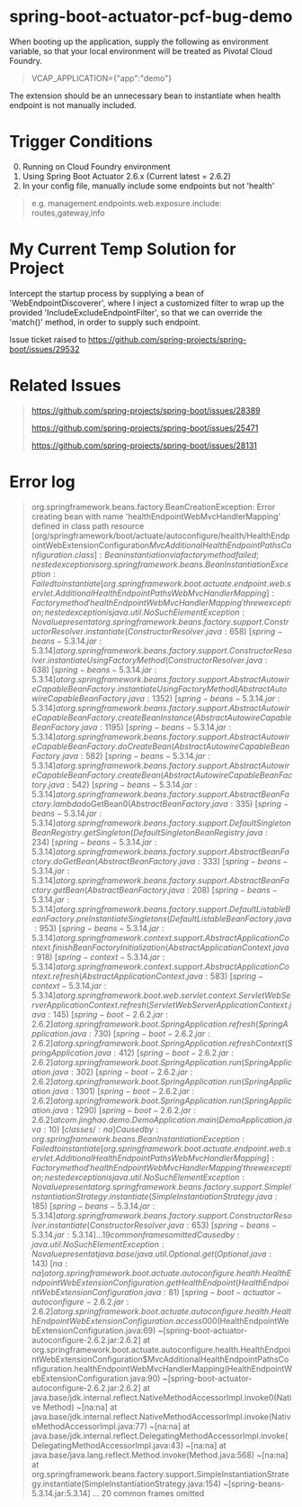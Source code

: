 # spring-boot-actuator-pcf-bug-demo

When booting up the application, supply the following as environment variable, so that your local environment will be 
treated as Pivotal Cloud Foundry.

> VCAP_APPLICATION={"app":"demo"}

The extension should be an unnecessary bean to instantiate when health endpoint is not manually included.

# Trigger Conditions
0. Running on Cloud Foundry environment
1. Using Spring Boot Actuator 2.6.x (Current latest = 2.6.2)
2. In your config file, manually include some endpoints but not 'health'

> e.g. management.endpoints.web.exposure.include: routes,gateway,info

# My Current Temp Solution for Project

Intercept the startup process by supplying a bean of 'WebEndpointDiscoverer', where I inject a customized
filter to wrap up the provided 'IncludeExcludeEndpointFilter', so that we can override the 'match()' method,
in order to supply such endpoint.

Issue ticket raised to https://github.com/spring-projects/spring-boot/issues/29532

# Related Issues
> https://github.com/spring-projects/spring-boot/issues/28389
>
> https://github.com/spring-projects/spring-boot/issues/25471
> 
> https://github.com/spring-projects/spring-boot/issues/28131

# Error log
> org.springframework.beans.factory.BeanCreationException: Error creating bean with name 'healthEndpointWebMvcHandlerMapping' defined in class path resource [org/springframework/boot/actuate/autoconfigure/health/HealthEndpointWebExtensionConfiguration$MvcAdditionalHealthEndpointPathsConfiguration.class]: Bean instantiation via factory method failed; nested exception is org.springframework.beans.BeanInstantiationException: Failed to instantiate [org.springframework.boot.actuate.endpoint.web.servlet.AdditionalHealthEndpointPathsWebMvcHandlerMapping]: Factory method 'healthEndpointWebMvcHandlerMapping' threw exception; nested exception is java.util.NoSuchElementException: No value present
at org.springframework.beans.factory.support.ConstructorResolver.instantiate(ConstructorResolver.java:658) ~[spring-beans-5.3.14.jar:5.3.14]
at org.springframework.beans.factory.support.ConstructorResolver.instantiateUsingFactoryMethod(ConstructorResolver.java:638) ~[spring-beans-5.3.14.jar:5.3.14]
at org.springframework.beans.factory.support.AbstractAutowireCapableBeanFactory.instantiateUsingFactoryMethod(AbstractAutowireCapableBeanFactory.java:1352) ~[spring-beans-5.3.14.jar:5.3.14]
at org.springframework.beans.factory.support.AbstractAutowireCapableBeanFactory.createBeanInstance(AbstractAutowireCapableBeanFactory.java:1195) ~[spring-beans-5.3.14.jar:5.3.14]
at org.springframework.beans.factory.support.AbstractAutowireCapableBeanFactory.doCreateBean(AbstractAutowireCapableBeanFactory.java:582) ~[spring-beans-5.3.14.jar:5.3.14]
at org.springframework.beans.factory.support.AbstractAutowireCapableBeanFactory.createBean(AbstractAutowireCapableBeanFactory.java:542) ~[spring-beans-5.3.14.jar:5.3.14]
at org.springframework.beans.factory.support.AbstractBeanFactory.lambda$doGetBean$0(AbstractBeanFactory.java:335) ~[spring-beans-5.3.14.jar:5.3.14]
at org.springframework.beans.factory.support.DefaultSingletonBeanRegistry.getSingleton(DefaultSingletonBeanRegistry.java:234) ~[spring-beans-5.3.14.jar:5.3.14]
at org.springframework.beans.factory.support.AbstractBeanFactory.doGetBean(AbstractBeanFactory.java:333) ~[spring-beans-5.3.14.jar:5.3.14]
at org.springframework.beans.factory.support.AbstractBeanFactory.getBean(AbstractBeanFactory.java:208) ~[spring-beans-5.3.14.jar:5.3.14]
at org.springframework.beans.factory.support.DefaultListableBeanFactory.preInstantiateSingletons(DefaultListableBeanFactory.java:953) ~[spring-beans-5.3.14.jar:5.3.14]
at org.springframework.context.support.AbstractApplicationContext.finishBeanFactoryInitialization(AbstractApplicationContext.java:918) ~[spring-context-5.3.14.jar:5.3.14]
at org.springframework.context.support.AbstractApplicationContext.refresh(AbstractApplicationContext.java:583) ~[spring-context-5.3.14.jar:5.3.14]
at org.springframework.boot.web.servlet.context.ServletWebServerApplicationContext.refresh(ServletWebServerApplicationContext.java:145) ~[spring-boot-2.6.2.jar:2.6.2]
at org.springframework.boot.SpringApplication.refresh(SpringApplication.java:730) ~[spring-boot-2.6.2.jar:2.6.2]
at org.springframework.boot.SpringApplication.refreshContext(SpringApplication.java:412) ~[spring-boot-2.6.2.jar:2.6.2]
at org.springframework.boot.SpringApplication.run(SpringApplication.java:302) ~[spring-boot-2.6.2.jar:2.6.2]
at org.springframework.boot.SpringApplication.run(SpringApplication.java:1301) ~[spring-boot-2.6.2.jar:2.6.2]
at org.springframework.boot.SpringApplication.run(SpringApplication.java:1290) ~[spring-boot-2.6.2.jar:2.6.2]
at com.jinghao.demo.DemoApplication.main(DemoApplication.java:10) ~[classes/:na]
Caused by: org.springframework.beans.BeanInstantiationException: Failed to instantiate [org.springframework.boot.actuate.endpoint.web.servlet.AdditionalHealthEndpointPathsWebMvcHandlerMapping]: Factory method 'healthEndpointWebMvcHandlerMapping' threw exception; nested exception is java.util.NoSuchElementException: No value present
at org.springframework.beans.factory.support.SimpleInstantiationStrategy.instantiate(SimpleInstantiationStrategy.java:185) ~[spring-beans-5.3.14.jar:5.3.14]
at org.springframework.beans.factory.support.ConstructorResolver.instantiate(ConstructorResolver.java:653) ~[spring-beans-5.3.14.jar:5.3.14]
... 19 common frames omitted
Caused by: java.util.NoSuchElementException: No value present
at java.base/java.util.Optional.get(Optional.java:143) ~[na:na]
at org.springframework.boot.actuate.autoconfigure.health.HealthEndpointWebExtensionConfiguration.getHealthEndpoint(HealthEndpointWebExtensionConfiguration.java:81) ~[spring-boot-actuator-autoconfigure-2.6.2.jar:2.6.2]
at org.springframework.boot.actuate.autoconfigure.health.HealthEndpointWebExtensionConfiguration.access$000(HealthEndpointWebExtensionConfiguration.java:69) ~[spring-boot-actuator-autoconfigure-2.6.2.jar:2.6.2]
at org.springframework.boot.actuate.autoconfigure.health.HealthEndpointWebExtensionConfiguration$MvcAdditionalHealthEndpointPathsConfiguration.healthEndpointWebMvcHandlerMapping(HealthEndpointWebExtensionConfiguration.java:90) ~[spring-boot-actuator-autoconfigure-2.6.2.jar:2.6.2]
at java.base/jdk.internal.reflect.NativeMethodAccessorImpl.invoke0(Native Method) ~[na:na]
at java.base/jdk.internal.reflect.NativeMethodAccessorImpl.invoke(NativeMethodAccessorImpl.java:77) ~[na:na]
at java.base/jdk.internal.reflect.DelegatingMethodAccessorImpl.invoke(DelegatingMethodAccessorImpl.java:43) ~[na:na]
at java.base/java.lang.reflect.Method.invoke(Method.java:568) ~[na:na]
at org.springframework.beans.factory.support.SimpleInstantiationStrategy.instantiate(SimpleInstantiationStrategy.java:154) ~[spring-beans-5.3.14.jar:5.3.14]
... 20 common frames omitted